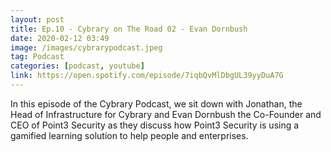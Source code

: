 ```yaml
---
layout: post
title: Ep.10 - Cybrary on The Road 02 - Evan Dornbush
date: 2020-02-12 03:49
image: /images/cybrarypodcast.jpeg
tag: Podcast
categories: [podcast, youtube]
link: https://open.spotify.com/episode/7iqbQvMlDbgUL39yyDuA7G
---
```

In this episode of the Cybrary Podcast, we sit down with Jonathan, the Head of Infrastructure for Cybrary and Evan Dornbush the Co-Founder and CEO of Point3 Security as they discuss how Point3 Security is using a gamified learning solution to help people and enterprises.
